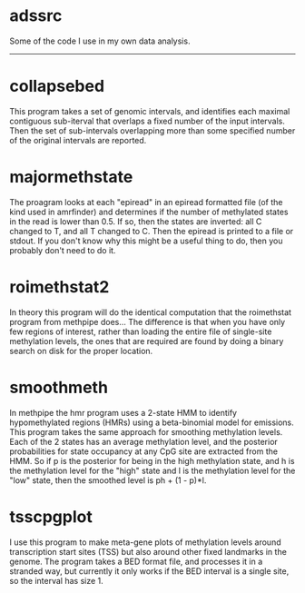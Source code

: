 adssrc
======

Some of the code I use in my own data analysis.

* * *

collapsebed
===========

This program takes a set of genomic intervals, and identifies each maximal
contiguous sub-iterval that overlaps a fixed number of the input intervals.
Then the set of sub-intervals overlapping more than some specified number
of the original intervals are reported.

majormethstate
==============

The proagram looks at each "epiread" in an epiread formatted file (of the
kind used in amrfinder) and determines if the number of methylated states in
the read is lower than 0.5. If so, then the states are inverted: all C changed
to T, and all T changed to C. Then the epiread is printed to a file or stdout.
If you don't know why this might be a useful thing to do, then you probably
don't need to do it.

roimethstat2
============

In theory this program will do the identical computation that the roimethstat
program from methpipe does... The difference is that when you have only few
regions of interest, rather than loading the entire file of single-site methylation
levels, the ones that are required are found by doing a binary search on disk
for the proper location.

smoothmeth
==========

In methpipe the hmr program uses a 2-state HMM to identify hypomethylated regions (HMRs)
using a beta-binomial model for emissions. This program takes the same approach for
smoothing methylation levels. Each of the 2 states has an average methylation level,
and the posterior probabilities for state occupancy at any CpG site are extracted from
the HMM. So if p is the posterior for being in the high methylation state, and h is the
methylation level for the "high" state and l is the methylation level for the "low"
state, then the smoothed level is ph + (1 - p)*l.

tsscpgplot
==========

I use this program to make meta-gene plots of methylation levels around transcription
start sites (TSS) but also around other fixed landmarks in the genome. The program
takes a BED format file, and processes it in a stranded way, but currently it only
works if the BED interval is a single site, so the interval has size 1.

